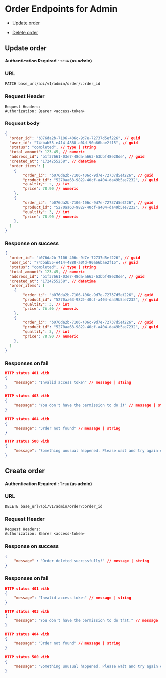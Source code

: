 # Order Endpoints for Admin

- [Update order](#url)

- [Delete order](#url-1)

## Update order

#### Authentication Required : `True` (as admin)

### URL

```
PATCH base_url/api/v1/admin/order/:order_id
```

### Request Header

```
Request Headers:
Authorization: Bearer <access-token>
```

### Request body

```json
{
  "order_id": "b076da2b-7106-406c-9d7e-72737d5ef226", // guid
  "user_id": "74dbab55-e414-4888-a04d-90a66bae2f15", // guid
  "status": "completed", // type | string
  "total_amount": 123.45, // numeric
  "address_id": "b1f37661-03e7-48da-a663-63bbf48e28de", // guid
  "created_at": "1724255258", // datetime
  "order_items": [
    {
        "order_id": "b076da2b-7106-406c-9d7e-72737d5ef226", // guid
        "product_id": "5270aa63-9829-40cf-a404-da49b5ae7232", // guid
        "qualtity": 3, // int
        "price": 78.90 // numeric
    },
    {
        "order_id": "b076da2b-7106-406c-9d7e-72737d5ef226", // guid
        "product_id": "5270aa63-9829-40cf-a404-da49b5ae7232", // guid
        "qualtity": 3, // int
        "price": 78.90 // numeric
    },
  ]
}
```

### Response on success

```json
{
  "order_id": "b076da2b-7106-406c-9d7e-72737d5ef226", // guid
  "user_id": "74dbab55-e414-4888-a04d-90a66bae2f15", // guid
  "status": "completed", // type | string
  "total_amount": 123.45, // numeric
  "address_id": "b1f37661-03e7-48da-a663-63bbf48e28de", // guid
  "created_at": "1724255258", // datetime
  "order_items": [
    {
        "order_id": "b076da2b-7106-406c-9d7e-72737d5ef226", // guid
        "product_id": "5270aa63-9829-40cf-a404-da49b5ae7232", // guid
        "qualtity": 3, // int
        "price": 78.90 // numeric
    },
    {
        "order_id": "b076da2b-7106-406c-9d7e-72737d5ef226", // guid
        "product_id": "5270aa63-9829-40cf-a404-da49b5ae7232", // guid
        "qualtity": 3, // int
        "price": 78.90 // numeric
    },
  ]
}
```

### Responses on fail

```json
HTTP status 401 with
{
    "message": "Invalid access token" // message | string
}
```

```json
HTTP status 403 with
{
    "message": "You don't have the permission to do it" // message | string
}
```

```json
HTTP status 404 with
{
    "message": "Order not found" // message | string
}
```

```json
HTTP status 500 with
{
    "message": "Something unusual happened. Please wait and try again or contact system administrator" // message | string
}
```

## Create order

#### Authentication Required : `True` (as admin)

### URL
```
DELETE base_url/api/v1/admin/order/:order_id
```

### Request Header

```
Request Headers:
Authorization: Bearer <access-token>
```

### Response on success

```json
{
    "message" : "Order deleted successfully!" // message | string
}
```

### Responses on fail

```json
HTTP status 401 with
{
    "message": "Invalid access token" // message | string
}
```

```json
HTTP status 403 with
{
    "message": "You don't have the permission to do that." // message | string
}
```

```json
HTTP status 404 with
{
    "message": "Order not found" // message | string
}
```

```json
HTTP status 500 with
{
    "message": "Something unusual happened. Please wait and try again or contact system administrator" // message | string
}
```